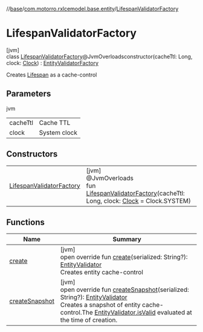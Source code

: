 //[base](../../../index.md)/[com.motorro.rxlcemodel.base.entity](../index.md)/[LifespanValidatorFactory](index.md)

# LifespanValidatorFactory

[jvm]\
class [LifespanValidatorFactory](index.md)@JvmOverloadsconstructor(cacheTtl: Long, clock: [Clock](../-clock/index.md)) : [EntityValidatorFactory](../-entity-validator-factory/index.md)

Creates [Lifespan](../-entity-validator/-lifespan/index.md) as a cache-control

## Parameters

jvm

| | |
|---|---|
| cacheTtl | Cache TTL |
| clock | System clock |

## Constructors

| | |
|---|---|
| [LifespanValidatorFactory](-lifespan-validator-factory.md) | [jvm]<br>@JvmOverloads<br>fun [LifespanValidatorFactory](-lifespan-validator-factory.md)(cacheTtl: Long, clock: [Clock](../-clock/index.md) = Clock.SYSTEM) |

## Functions

| Name | Summary |
|---|---|
| [create](create.md) | [jvm]<br>open override fun [create](create.md)(serialized: String?): [EntityValidator](../-entity-validator/index.md)<br>Creates entity cache-control |
| [createSnapshot](create-snapshot.md) | [jvm]<br>open override fun [createSnapshot](create-snapshot.md)(serialized: String?): [EntityValidator](../-entity-validator/index.md)<br>Creates a snapshot of entity cache-control.The [EntityValidator.isValid](../-entity-validator/is-valid.md) evaluated at the time of creation. |
